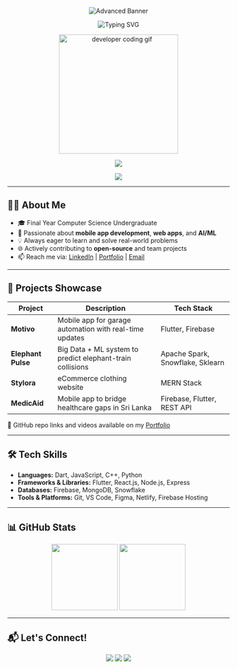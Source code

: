 <!-- Header / Colorful Animated Banner with Code and Icons -->
<p align="center">
  <img src="https://github.com/AkalankaRathnayaka/AkalankaRathnayaka/assets/your-image-id/banner-animated.gif" alt="Advanced Banner" />
</p>

<!-- Typing Intro -->
<p align="center">
  <img src="https://readme-typing-svg.demolab.com?font=Fira+Code&size=28&pause=1000&center=true&vCenter=true&width=800&height=80&lines=Hi+I'm+Akalanka+Rathnayaka;Final+Year+Computer+Science+Student;Flutter+%7C+Firebase+%7C+React+Developer;AI+%26+ML+Enthusiast+%F0%9F%A7%91%E2%80%8D%F0%9F%92%BB;Open+Source+Lover+%F0%9F%91%8D" alt="Typing SVG" />
</p>

<!-- Code animation or Developer image -->
<p align="center">
  <img src="https://i.imgur.com/MTFvJ6P.gif" width="270" alt="developer coding gif" />
</p>

<!-- Tech Stack Icons -->
<p align="center">
  <img src="https://skillicons.dev/icons?i=flutter,firebase,dart,react,js,nodejs,mongodb,html,css,python,cpp,git,figma" />
</p>

<!-- Gradient Divider -->
<p align="center">
  <img src="https://capsule-render.vercel.app/api?type=rect&color=gradient&height=2" />
</p>

---

## 👨‍💻 About Me

- 🎓 Final Year Computer Science Undergraduate  
- 🔧 Passionate about **mobile app development**, **web apps**, and **AI/ML**  
- 💡 Always eager to learn and solve real-world problems  
- 🌐 Actively contributing to **open-source** and team projects  
- 📫 Reach me via: [LinkedIn](https://linkedin.com/in/your-link) | [Portfolio](https://your-portfolio.com) | [Email](mailto:your@email.com)

---

## 🚀 Projects Showcase

| Project | Description | Tech Stack |
|--------|-------------|------------|
| **Motivo** | Mobile app for garage automation with real-time updates | Flutter, Firebase |
| **Elephant Pulse** | Big Data + ML system to predict elephant-train collisions | Apache Spark, Snowflake, Sklearn |
| **Stylora** | eCommerce clothing website | MERN Stack |
| **MedicAid** | Mobile app to bridge healthcare gaps in Sri Lanka | Firebase, Flutter, REST API |

🔗 GitHub repo links and videos available on my [Portfolio](https://your-portfolio.com)

---

## 🛠️ Tech Skills

- **Languages:** Dart, JavaScript, C++, Python  
- **Frameworks & Libraries:** Flutter, React.js, Node.js, Express  
- **Databases:** Firebase, MongoDB, Snowflake  
- **Tools & Platforms:** Git, VS Code, Figma, Netlify, Firebase Hosting

---

## 📊 GitHub Stats

<p align="center">
  <img src="https://github-readme-stats.vercel.app/api?username=your-github-username&show_icons=true&theme=react" height="150" />
  <img src="https://github-readme-stats.vercel.app/api/top-langs/?username=your-github-username&layout=compact&theme=react" height="150" />
</p>

---

## 📬 Let's Connect!

<p align="center">
  <a href="https://linkedin.com/in/your-link"><img src="https://img.shields.io/badge/LinkedIn-blue?logo=linkedin&style=for-the-badge" /></a>
  <a href="mailto:your@email.com"><img src="https://img.shields.io/badge/Email-D14836?logo=gmail&style=for-the-badge&logoColor=white" /></a>
  <a href="https://your-portfolio.com"><img src="https://img.shields.io/badge/Portfolio-12100E?logo=vercel&style=for-the-badge" /></a>
</p>
